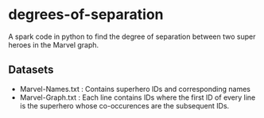 # degrees-of-separation
A spark code in python to find the degree of separation between two super heroes in the Marvel graph.

## Datasets
* Marvel-Names.txt : Contains superhero IDs and corresponding names
* Marvel-Graph.txt : Each line contains IDs where the first ID of every line is the superhero whose co-occurences are the subsequent IDs.
